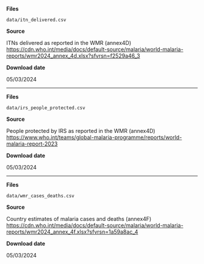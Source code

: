 **Files**

`data/itn_delivered.csv`

**Source**

ITNs delivered as reported in the WMR (annex4D)
<https://cdn.who.int/media/docs/default-source/malaria/world-malaria-reports/wmr2024_annex_4d.xlsx?sfvrsn=f2529a46_3>

**Download date**

05/03/2024

---

**Files**

`data/irs_people_protected.csv`

**Source**

People protected by IRS as reported in the WMR (annex4D)
<https://www.who.int/teams/global-malaria-programme/reports/world-malaria-report-2023>

**Download date**

05/03/2024

---

**Files**

`data/wmr_cases_deaths.csv`

**Source**

Country estimates of malaria cases and deaths (annex4F)
<https://cdn.who.int/media/docs/default-source/malaria/world-malaria-reports/wmr2024_annex_4f.xlsx?sfvrsn=1a59a8ac_4>

**Download date**

05/03/2024

